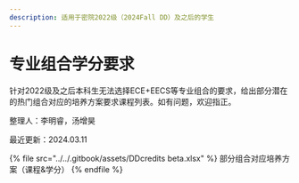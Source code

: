 ```yaml
---
description: 适用于密院2022级（2024Fall DD）及之后的学生
---
```


# 专业组合学分要求

针对2022级及之后本科生无法选择ECE+EECS等专业组合的要求，给出部分潜在的热门组合对应的培养方案要求课程列表。如有问题，欢迎指正。

整理人：李明睿，汤增昊

最近更新：2024.03.11

{% file src="../../.gitbook/assets/DDcredits beta.xlsx" %}
部分组合对应培养方案（课程&学分）
{% endfile %}
